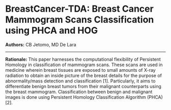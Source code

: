 # BreastCancer-TDA: Breast Cancer Mammogram Scans Classification using PHCA and HOG

**Authors:** CB Jetomo, MD De Lara

----
**Rationale:**
This paper harnesses the computational flexibility of Persistent Homology in classification of mammogram scans. These scans are used in medicine wherein breast tissues are exposed to small amounts of X-ray radiation to obtain an inside picture of the breast details for the purpose of abnormality/mass detection and classification [1]. Particularly, it aims to differentiate benign breast tumors from their malignant counterparts using the breast mammogram. Classification between benign and malignant images is done using Persistent Homology Classification Algorithm (PHCA) [2].

